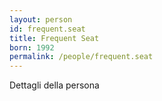 ```yaml
---
layout: person
id: frequent.seat
title: Frequent Seat
born: 1992
permalink: /people/frequent.seat
---
```


Dettagli della persona 